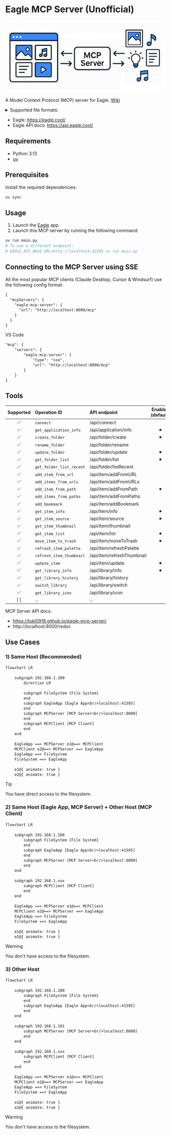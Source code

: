 # Eagle MCP Server (Unofficial)

![](.github/docs/cover.png)

A Model Context Protocol (MCP) server for Eagle. [Wiki](https://github.com/tuki0918/eagle-mcp-server/wiki)

<details>

<summary>Supported file formats:</summary>

- `JPG` / `JPEG`
- `PNG`
- `PDF`
- `SVG`
- `MP4`
- `MP3`
- `FBX`
- `OBJ`
- `EPS`
- `TIF` / `TIFF`
- `WebP`
- `BMP`
- `ICO`
- `RAW`
- etc

</details>

- Eagle: https://eagle.cool/<br />
- Eagle API docs: https://api.eagle.cool/<br />

## Requirements

- Python 3.13
- [uv](https://docs.astral.sh/uv/)

## Prerequisites

Install the required dependencies:

```bash
uv sync
```

## Usage

1. Launch the [Eagle](https://eagle.cool/) app.
2. Launch this MCP server by running the following command:

```bash
uv run main.py
# To use a different endpoint:
# EAGLE_API_BASE_URL=http://localhost:12345 uv run main.py
```


## Connecting to the MCP Server using SSE

All the most popular MCP clients (Claude Desktop, Cursor & Windsurf) use the following config format:

```
{
  "mcpServers": {
    "eagle-mcp-server": {
      "url": "http://localhost:8000/mcp"
    }
  }
}
```

VS Code

```
"mcp": {
    "servers": {
        "eagle-mcp-server": {
            "type": "sse",
            "url": "http://localhost:8000/mcp"
        }
    }
}
```

## Tools

| Supported | Operation ID             | API endpoint               | Enabled (default) | Category    |
|:----:|:-------------------------|:---------------------------|:----:|:------------|
| ✅ | `connect`                | /api/connect               |  | MCP         |
| ✅ | `get_application_info`   | /api/application/info      | ⚫︎ | Application |
| ✅ | `create_folder`          | /api/folder/create         | ⚫︎ | Folder      |
| ✅ | `rename_folder`          | /api/folder/rename         |  | Folder      |
| ✅ | `update_folder`          | /api/folder/update         | ⚫︎ | Folder      |
| ✅ | `get_folder_list`        | /api/folder/list           | ⚫︎ | Folder      |
| ✅ | `get_folder_list_recent` | /api/folder/listRecent     |  | Folder      |
| ✅ | `add_item_from_url`      | /api/item/addFromURL       |  | Item        |
| ✅ | `add_items_from_urls`    | /api/item/addFromURLs      |  | Item        |
| ✅ | `add_item_from_path`     | /api/item/addFromPath      | ⚫︎ | Item        |
| ✅ | `add_items_from_paths`   | /api/item/addFromPaths     |  | Item        |
| ✅ | `add_bookmark`           | /api/item/addBookmark      |  | Item        |
| ✅ | `get_item_info`          | /api/item/info             | ⚫︎ | Item        |
| ✅ | `get_item_source`        | /api/item/source           | ⚫︎ | Item        |
| ✅ | `get_item_thumbnail`     | /api/item/thumbnail        |  | Item        |
| ✅ | `get_item_list`          | /api/item/list             | ⚫︎ | Item        |
| ✅ | `move_item_to_trash`     | /api/item/moveToTrash      | ⚫︎ | Item        |
| ✅ | `refresh_item_palette`   | /api/item/refreshPalette   |  | Item        |
| ✅ | `refresh_item_thumbnail` | /api/item/refreshThumbnail |  | Item        |
| ✅ | `update_item`            | /api/item/update           | ⚫︎ | Item        |
| ✅ | `get_library_info`       | /api/library/info          | ⚫︎ | Library     |
| ✅ | `get_library_history`    | /api/library/history       |  | Library     |
| ✅ | `switch_library`         | /api/library/switch        |  | Library     |
| ✅ | `get_library_icon`       | /api/library/icon          |  | Library     |
| [ ] | ...                      | ...                        |  | ...         |

MCP Server API docs: 
- https://tuki0918.github.io/eagle-mcp-server/
- http://localhost:8000/redoc

## Use Cases

### 1) Same Host (Recommended)

```mermaid
flowchart LR

    subgraph 192.168.1.100
        direction LR
        
        subgraph FileSystem [File System]
        end
        subgraph EagleApp [Eagle App<br/>localhost:41595]
        end
        subgraph MCPServer [MCP Server<br/>localhost:8000]
        end
        subgraph MCPClient [MCP Client]
        end
    end

    EagleApp ==> MCPServer e1@==> MCPClient
    MCPClient e2@==> MCPServer ==> EagleApp
    EagleApp ==> FileSystem
    FileSystem ==> EagleApp

    e1@{ animate: true }
    e2@{ animate: true }
```

> [!TIP]
> You have direct access to the filesystem.

### 2) Same Host (Eagle App, MCP Server) + Other Host (MCP Client)

```mermaid
flowchart LR
  
    subgraph 192.168.1.100
        subgraph FileSystem [File System]
        end
        subgraph EagleApp [Eagle App<br/>localhost:41595]
        end
        subgraph MCPServer [MCP Server<br/>localhost:8000]
        end
    end

    subgraph 192.168.1.xxx
        subgraph MCPClient [MCP Client]
        end
    end

    EagleApp ==> MCPServer e1@==> MCPClient
    MCPClient e2@==> MCPServer ==> EagleApp
    EagleApp ==> FileSystem
    FileSystem ==> EagleApp

    e1@{ animate: true }
    e2@{ animate: true }
```

> [!WARNING]
> You don't have access to the filesystem.

### 3) Other Host

```mermaid
flowchart LR

    subgraph 192.168.1.100
        subgraph FileSystem [File System]
        end
        subgraph EagleApp [Eagle App<br/>localhost:41595]
        end
    end

    subgraph 192.168.1.101
        subgraph MCPServer [MCP Server<br/>localhost:8000]
        end
    end

    subgraph 192.168.1.xxx
        subgraph MCPClient [MCP Client]
        end
    end

    EagleApp ==> MCPServer e1@==> MCPClient
    MCPClient e2@==> MCPServer ==> EagleApp
    EagleApp ==> FileSystem
    FileSystem ==> EagleApp

    e1@{ animate: true }
    e2@{ animate: true }
```

> [!WARNING]
> You don't have access to the filesystem.
